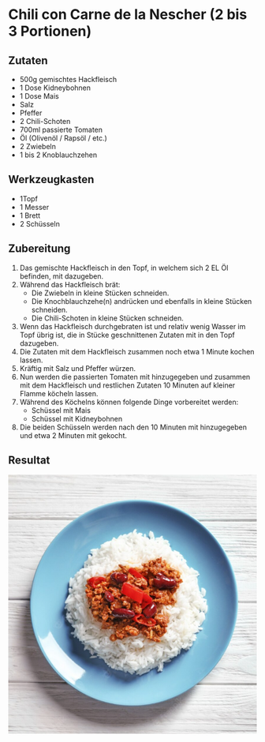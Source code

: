 # Chili con Carne de la Nescher (2 bis 3 Portionen)

## Zutaten
* 500g gemischtes Hackfleisch
* 1 Dose Kidneybohnen
* 1 Dose Mais
* Salz
* Pfeffer
* 2 Chili-Schoten
* 700ml passierte Tomaten
* Öl (Olivenöl / Rapsöl / etc.)
* 2 Zwiebeln
* 1 bis 2 Knoblauchzehen

## Werkzeugkasten
* 1Topf
* 1 Messer
* 1 Brett
* 2 Schüsseln

## Zubereitung
1. Das gemischte Hackfleisch in den Topf, in welchem sich 2 EL Öl befinden, mit dazugeben.
2. Während das Hackfleisch brät:
    * Die Zwiebeln in kleine Stücken schneiden.
    * Die Knochblauchzehe(n) andrücken und ebenfalls in kleine Stücken schneiden.
    * Die Chili-Schoten in kleine Stücken schneiden.
3. Wenn das Hackfleisch durchgebraten ist und relativ wenig Wasser im Topf übrig ist, die in Stücke geschnittenen Zutaten mit in den Topf dazugeben.
4. Die Zutaten mit dem Hackfleisch zusammen noch etwa 1 Minute kochen lassen.
5. Kräftig mit Salz und Pfeffer würzen.
6. Nun werden die passierten Tomaten mit hinzugegeben und zusammen mit dem Hackfleisch und restlichen Zutaten 10 Minuten auf kleiner Flamme köcheln lassen.
7. Während des Köchelns können folgende Dinge vorbereitet werden:
    * Schüssel mit Mais
    * Schüssel mit Kidneybohnen
8. Die beiden Schüsseln werden nach den 10 Minuten mit hinzugegeben und etwa 2 Minuten mit gekocht. 

## Resultat
![](./img/finished.png)